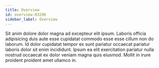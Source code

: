 ```yaml
---
title: Overview
id: overview-03296
sidebar_label: Overview
---
```


Sit anim dolore dolor magna ad excepteur elit ipsum. Laboris officia adipisicing duis aute esse cupidatat commodo esse esse cillum non do laborum. Id dolor cupidatat tempor ex sunt pariatur occaecat pariatur laboris dolor sit enim incididunt. Ipsum ea elit exercitation pariatur nulla nostrud occaecat ex dolor veniam magna quis eiusmod. Mollit in irure proident proident amet ullamco in.

